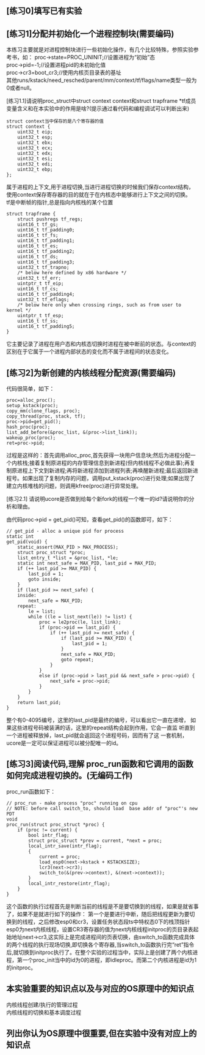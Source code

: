 ## [练习0]填写已有实验

## [练习1]分配并初始化一个进程控制块(需要编码)
> 
本练习主要就是对进程控制块进行一些初始化操作，有几个比较特殊，参照实验参考书，如：
proc->state=PROC_UNINIT;//设置进程为“初始”态   
proc->pid=-1;//设置进程pid的未初始化值   
proc->cr3=boot_cr3;//使用内核页目录表的基址   
其他runs/kstack/need_resched/parent/mm/context/tf/flags/name类型一般为0或者null。   

[练习1.1]请说明proc_struct中struct context context和struct trapframe *tf成员变量含义和在本实验中的作用是啥?(提示通过看代码和编程调试可以判断出来)
> 
```
struct context当中保存的是八个寄存器的值
struct context {
    uint32_t eip;
    uint32_t esp;
    uint32_t ebx;
    uint32_t ecx;
    uint32_t edx;
    uint32_t esi;
    uint32_t edi;
    uint32_t ebp;
};
```
属于进程的上下文,用于进程切换,当进行进程切换的时候我们保存context结构，使用context保存寄存器的目的就在于在内核态中能够进行上下文之间的切换。   
tf是中断帧的指针,总是指向内核栈的某个位置    
```
struct trapframe {
    struct pushregs tf_regs;
    uint16_t tf_gs;
    uint16_t tf_padding0;
    uint16_t tf_fs;
    uint16_t tf_padding1;
    uint16_t tf_es;
    uint16_t tf_padding2;
    uint16_t tf_ds;
    uint16_t tf_padding3;
    uint32_t tf_trapno;
    /* below here defined by x86 hardware */
    uint32_t tf_err;
    uintptr_t tf_eip;
    uint16_t tf_cs;
    uint16_t tf_padding4;
    uint32_t tf_eflags;
    /* below here only when crossing rings, such as from user to kernel */
    uintptr_t tf_esp;
    uint16_t tf_ss;
    uint16_t tf_padding5;
} 
```
它主要记录了进程在用户态和内核态切换时进程在被中断前的状态。与context的区别在于它属于一个进程内部状态的变化而不属于进程间的状态变化。


## [练习2]为新创建的内核线程分配资源(需要编码)
> 
代码很简单，如下：
```
proc=alloc_proc();
setup_kstack(proc);
copy_mm(clone_flags, proc);
copy_thread(proc, stack, tf);
proc->pid=get_pid();
hash_proc(proc);
list_add_before(&proc_list, &(proc->list_link));
wakeup_proc(proc);
ret=proc->pid;
```
过程是这样的：首先调用alloc_proc,首先获得一块用户信息块;然后为进程分配一个内核栈;接着复制原进程的内存管理信息到新进程(但内核线程不必做此事);再复制原进程上下文到新进程;再将新进程添加到进程列表;再唤醒新进程;最后返回新进程号。如果出现了复制内存的问题，调用put_kstack(proc)进行处理;如果出现了建立内核堆栈的问题，则调用kfree(proc)进行异常处理。

  
[练习2.1] 请说明ucore是否做到给每个新fork的线程一个唯一的id?请说明你的分析和理由。
> 
由代码proc->pid = get_pid()可知，查看get_pid()的函数即可，如下：
```
// get_pid - alloc a unique pid for process
static int
get_pid(void) {
    static_assert(MAX_PID > MAX_PROCESS);
    struct proc_struct *proc;
    list_entry_t *list = &proc_list, *le;
    static int next_safe = MAX_PID, last_pid = MAX_PID;
    if (++ last_pid >= MAX_PID) {
        last_pid = 1;
        goto inside;
    }
    if (last_pid >= next_safe) {
    inside:
        next_safe = MAX_PID;
    repeat:
        le = list;
        while ((le = list_next(le)) != list) {
            proc = le2proc(le, list_link);
            if (proc->pid == last_pid) {
                if (++ last_pid >= next_safe) {
                    if (last_pid >= MAX_PID) {
                        last_pid = 1;
                    }
                    next_safe = MAX_PID;
                    goto repeat;
                }
            }
            else if (proc->pid > last_pid && next_safe > proc->pid) {
                next_safe = proc->pid;
            }
        }
    }
    return last_pid;
}
```
整个有0-4095编号，这里的last_pid是最终的编号，可以看出它一直在递增，
如果这些进程号码被装满的话，这里的repeat结构会起到作用，它会一直监
听直到一个进程被释放掉，last_pid就会返回这个进程号码，因而有了这
一套机制，ucore是一定可以保证进程可以被分配唯一的id。


## [练习3]阅读代码,理解	proc_run函数和它调用的函数如何完成进程切换的。(无编码工作)
> 
proc_run函数如下：
```
// proc_run - make process "proc" running on cpu
// NOTE: before call switch_to, should load  base addr of "proc"'s new PDT
void
proc_run(struct proc_struct *proc) {
    if (proc != current) {
        bool intr_flag;
        struct proc_struct *prev = current, *next = proc;
        local_intr_save(intr_flag);
        {
            current = proc;
            load_esp0(next->kstack + KSTACKSIZE);
            lcr3(next->cr3);
            switch_to(&(prev->context), &(next->context));
        }
        local_intr_restore(intr_flag);
    }
}
```
这个函数的执行过程首先是判断当前的线程是不是要切换到的线程，如果是就省事了，如果不是就进行如下的操作： 第一个是要进行中断，随后把线程更新为要切换到的线程，之后修改esp0和cr3，设置任务状态段ts中特权态0下的栈顶指针esp0为next内核线程，设置CR3寄存器的值为next内核线程initproc的页目录表起始地址next->cr3,这实际上是完成进程间的页表切换，由switch_to函数完成具体的两个线程的执行现场切换,即切换各个寄存器,当switch_to函数执行完“ret”指令后,就切换到initproc执行了。在整个实验的过程当中，实际上是创建了两个内核进程，第一个proc_init当中的id为0的进程，即idleproc。而第二个内核进程是id为1的initproc。

## 本实验重要的知识点以及与对应的OS原理中的知识点
内核线程创建/执行的管理过程  
内核线程的切换和基本调度过程  

## 列出你认为OS原理中很重要,但在实验中没有对应上的知识点



